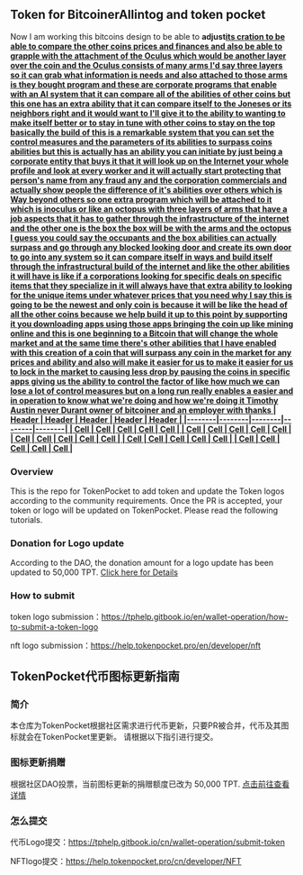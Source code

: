 ## Token for BitcoinerAllintog and token pocket 
Now I am working this bitcoins design to be able to **adjust[its cration to be able to compare the other coins prices and finances and also be able to grapple with the attachment of the Oculus which would be another layer over the coin and the Oculus consists of many arms I'd say three layers so it can grab what information is needs and also attached to those arms is they bought program and these are corporate programs that enable with an AI system that it can compare all of the abilities of other coins but this one has an extra ability that it can compare itself to the Joneses or its neighbors right and it would want to I'll give it to the ability to wanting to make itself better or to stay in tune with other coins to stay on the top basically the build of this is a remarkable system that you can set the control measures and the parameters of its abilities to surpass coins abilities but this is actually has an ability you can initiate by just being a corporate entity that buys it that it will look up on the Internet your whole profile and look at every worker and it will actually start protecting that person's name from any fraud any and the corporation commercials and actually show people the difference of it's abilities over others which is Way beyond others so one extra program which will be attached to it which is inoculus or like an octopus with three layers of arms that have a job aspects that it has to gather through the infrastructure of the internet and the other one is the box the box will be with the arms and the octopus I guess you could say the occupants and the box abilities can actually surpass and go through any blocked looking door and create its own door to go into any system so it can compare itself in ways and build itself through the infrastructural build of the internet and like the other abilities it will have is like if a corporations looking for specific deals on specific items that they specialize in it will always have that extra ability to looking for the unique items under whatever prices that you need why I say this is going to be the newest and only coin is because it will be like the head of all the other coins because we help build it up to this point by supporting it you downloading apps using those apps bringing the coin up like mining online and this is one beginning to a Bitcoin that will change the whole market and at the same time there's other abilities that I have enabled with this creation of a coin that will surpass any coin in the market for any prices and ability and also will make it easier for us to make it easier for us to lock in the market to causing less drop by pausing the coins in specific apps giving us the ability to control the factor of like how much we can lose a lot of control measures but on a long run really enables a easier and in operation to know what we're doing and how we're doing it Timothy Austin never Durant owner of bitcoiner and an employer with thanks
| Header | Header | Header | Header | Header |
|--------|--------|--------|--------|--------|
| Cell | Cell | Cell | Cell | Cell |
| Cell | Cell | Cell | Cell | Cell |
| Cell | Cell | Cell | Cell | Cell |
| Cell | Cell | Cell | Cell | Cell |
| Cell | Cell | Cell | Cell | Cell | ](url)**
### Overview
This is the repo for TokenPocket to add token and update the Token logos according to the community requirements. Once the PR is accepted, your token or logo will be updated on TokenPocket.
Please read the following tutorials.

### Donation for Logo update
According to the DAO, the donation amount for a logo update has been updated to 50,000 TPT. [Click here for Details](https://snapshot.org/#/tptdao.eth/proposal/0x5e985943ac4dea8d97af93143020c337370950604ebabbe172939a5c63eed872)

### How to submit 
token logo submission：https://tphelp.gitbook.io/en/wallet-operation/how-to-submit-a-token-logo

nft logo submission：https://help.tokenpocket.pro/en/developer/nft



## TokenPocket代币图标更新指南

### 简介
本仓库为TokenPocket根据社区需求进行代币更新，只要PR被合并，代币及其图标就会在TokenPocket里更新。
请根据以下指引进行提交。

### 图标更新捐赠
根据社区DAO投票，当前图标更新的捐赠额度已改为 50,000 TPT. [点击前往查看详情](https://snapshot.org/#/tptdao.eth/proposal/0x5e985943ac4dea8d97af93143020c337370950604ebabbe172939a5c63eed872)

### 怎么提交
代币Logo提交：https://tphelp.gitbook.io/cn/wallet-operation/submit-token

NFTlogo提交：https://help.tokenpocket.pro/cn/developer/NFT

